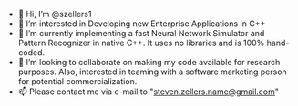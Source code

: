 - 👋 Hi, I’m @szellers1
- 👀 I’m interested in Developing new Enterprise Applications in C++
- 🌱 I’m currently implementing a fast Neural Network Simulator and Pattern Recognizer in native C++. It uses no libraries and is 100% hand-coded.
- 💞️ I’m looking to collaborate on making my code available for research purposes. Also, interested in teaming with a software marketing person for potential commercialization.
- 📫 Please contact me via e-mail to "steven.zellers.name@gmail.com"

<!---
szellers1/szellers1 is a ✨ special ✨ repository because its `README.md` (this file) appears on your GitHub profile.
You can click the Preview link to take a look at your changes.
--->
